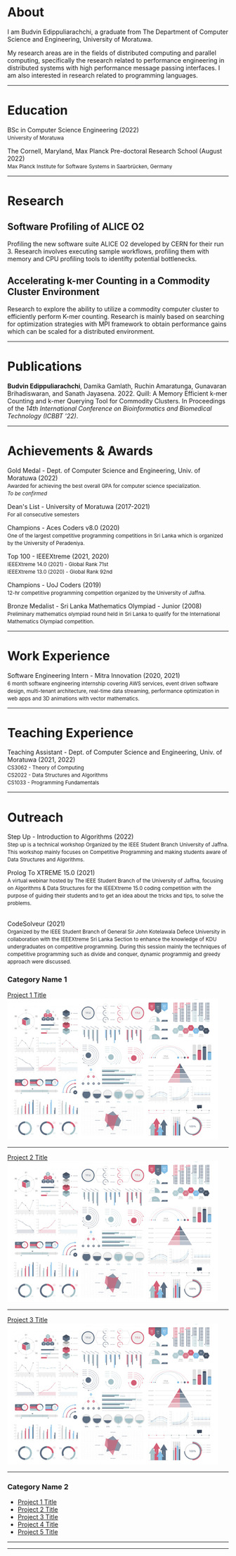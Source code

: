 # About

I am Budvin Edippuliarachchi, a graduate from The Department of Computer Science and Engineering, University of Moratuwa.

My research areas are in the fields of distributed computing and parallel computing, specifically the research related to performance engineering in distributed systems with high performance message passing interfaces. I am also
interested in research related to programming languages.

---

# Education
BSc in Computer Science Engineering (2022)
<br>
<small>University of Moratuwa</small>

The Cornell, Maryland, Max Planck Pre-doctoral Research School (August 2022)
<br>
<small>Max Planck Institute for Software Systems in Saarbrücken, Germany</small>

---

# Research

## Software Profiling of ALICE O2
Profiling the new software suite ALICE O2 developed by CERN for their run 3. Research involves executing sample workflows, profiling them with memory and CPU profiling tools to identifty potential bottlenecks.

## Accelerating k-mer Counting in a Commodity Cluster Environment

Research to explore the ability to utilize a commodity computer cluster to efficiently perform K-mer counting. Research is mainly based on searching for optimization strategies with MPI framework to obtain performance gains which can be scaled for a distributed environment.
<br>
<a href="https://github.com/CSE-Optimizers/k-mer_counter"><i class="fa-brands fa-github"></i></a>

---

# Publications

<b>Budvin Edippuliarachchi</b>, Damika Gamlath, Ruchin Amaratunga, Gunavaran Brihadiswaran, and Sanath Jayasena. 2022. Quill: A Memory Efficient k-mer Counting and k-mer Querying Tool for Commodity Clusters. In Proceedings of the <i>14th International Conference on Bioinformatics and Biomedical Technology (ICBBT '22)</i>.
&nbsp;
<a href="https://dl.acm.org/doi/10.1145/3543377.3543389"><i class="ai ai-acm"></i></a>
&nbsp;
<a href="pdf/quill.pdf"><i class="fa fa-file-text"></i></a>

---

# Achievements & Awards

Gold Medal - Dept. of Computer Science and Engineering, Univ. of Moratuwa (2022)
<br>
<small>Awarded for achieving the best overall GPA for computer science specialization.
<br>
<i>To be confirmed</i>
</small>

Dean's List - University of Moratuwa (2017-2021)
<br>
<small>For all consecutive semesters</small>

Champions - Aces Coders v8.0 (2020)
<br>
<small>One of the largest competitive programming competitions in Sri Lanka which is organized by the University of
Peradeniya.</small>

Top 100 - IEEEXtreme (2021, 2020)
<br>
<small>
IEEEXtreme 14.0 (2021) - Global Rank 71st
<br>
IEEEXtreme 13.0 (2020) - Global Rank 92nd
</small>

Champions - UoJ Coders (2019)
<br>
<small>12-hr competitive programming competition organized by the University of Jaffna.</small>

Bronze Medalist - Sri Lanka Mathematics Olympiad - Junior (2008)
<br>
<small>Preliminary mathematics olympiad round held in Sri Lanka to qualify for the International Mathematics
Olympiad competition.</small>

---

# Work Experience
Software Engineering Intern - Mitra Innovation (2020, 2021)
<br>
<small>
6 month software engineering internship covering AWS services, event driven software design, multi-tenant architecture, real-time data streaming, performance optimization in web apps and 3D animations with vector mathematics.
</small>

---

# Teaching Experience
Teaching Assistant - Dept. of Computer Science and Engineering, Univ. of Moratuwa (2021, 2022)
<br>
<small>
CS3062 - Theory of Computing<br>
CS2022 - Data Structures and Algorithms<br>
CS1033 - Programming Fundamentals
</small>

---

# Outreach

Step Up - Introduction to Algorithms (2022)
<br>
<small>
Step up is a technical workshop Organized by the IEEE Student Branch University of Jaffna. This workshop mainly focuses on Competitive Programming and making students aware of Data Structures and Algorithms.
</small>
<br>
<a href="https://events.vtools.ieee.org/m/323138"><i class="fa fa-link"></i></a>

Prolog To XTREME 15.0 (2021)
<br>
<small>
A virtual webinar hosted by The IEEE Student Branch of the University of Jaffna, focusing on Algorithms & Data Structures for the IEEEXtreme 15.0 coding competition with the purpose of guiding their students and to get an idea about the tricks and tips, to solve the problems.
</small>
<br>
<a href="https://events.vtools.ieee.org/m/286431"><i class="fa fa-link"></i></a>
&nbsp;
<a href="https://www.youtube.com/watch?v=qF92u9GoXXQ"><i class="fa fa-video"></i></a>

CodeSolveur (2021)
<br>
<small>
Organized by the IEEE Student Branch of General Sir John Kotelawala Defece University in collaboration with the IEEEXtreme Sri Lanka Section to enhance the knowledge of KDU undergraduates on competitive programming. During this session mainly the techniques of competitive programming such as divide and conquer, dynamic programmig and greedy approach were discussed.
</small>
<br>
<a href="https://events.vtools.ieee.org/m/284283"><i class="fa fa-link"></i></a>

### Category Name 1 

[Project 1 Title](/sample_page)
<img src="images/dummy_thumbnail.jpg?raw=true"/>

---
[Project 2 Title](/pdf/sample_presentation.pdf)
<img src="images/dummy_thumbnail.jpg?raw=true"/>

---
[Project 3 Title](http://example.com/)
<img src="images/dummy_thumbnail.jpg?raw=true"/>

---

### Category Name 2

- [Project 1 Title](http://example.com/)
- [Project 2 Title](http://example.com/)
- [Project 3 Title](http://example.com/)
- [Project 4 Title](http://example.com/)
- [Project 5 Title](http://example.com/)

---




---
